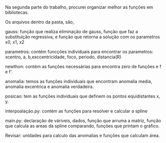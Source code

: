 Na segunda parte do trabalho, procurei organizar melhor as funções em bibliotecas.

Os arquivos dentro da pasta, são, 

gauss: função que realiza eliminação de gauss, função que faz a substituição regressiva, e função que retorna a solução com os parametros x0, x1, x2 

parametros: contém funcções individuais para encontrar os parametros: xcentro, a, b,exccentricidade, foco, periodo, distancia(R)

newthon: contém as funções necessárias para encontra zero de funções e f e f'.

anomalia: temos as funções individuais que encontram anomalia media, anomalia excentrica e anomalia verdadeira.

posicao: tem as funções individuais que definem os pontos equidistantes x, y.

interpoalação.py: contém as funções para resolver e calcular a spline

main.py: declaração de váriveis, dados, função que arruma a matriz, função que calcula as areas da spline comparando, funções que printam o gráfico.



Revisar: unidades para calculo das anomalias e funções que calculam área.